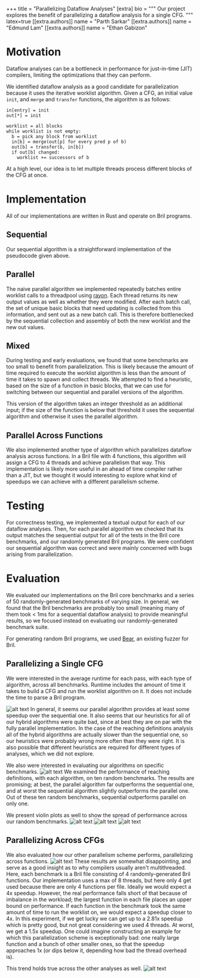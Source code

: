 +++
title = "Parallelizing Dataflow Analyses"
[extra]
bio = """
  Our project explores the benefit of parallelizing a dataflow analysis for a single CFG. 
"""
latex=true
[[extra.authors]]
name = "Parth Sarkar"
[[extra.authors]]
name = "Edmund Lam"
[[extra.authors]]
name = "Ethan Gabizon"

# Motivation
Dataflow analyses can be a bottleneck in performance for just-in-time (JIT) compilers, limiting the optimizations that they can perform.

We identified dataflow analysis as a good candidate for parallelization because it uses the iterative worklist algorithm. Given a CFG, an initial value `init`, and `merge` and `transfer` functions, the algorithm is as follows:
```
in[entry] = init
out[*] = init

worklist = all blocks
while worklist is not empty:
  b = pick any block from worklist
  in[b] = merge(out[p] for every pred p of b)
  out[b] = transfer(b, in[b])
  if out[b] changed:
    worklist += successors of b
```
At a high level, our idea is to let multiple threads process different blocks of the CFG at once. 


# Implementation
All of our implementations are written in Rust and operate on Bril programs.

## Sequential
Our sequential algorithm is a straightforward implementation of the pseudocode given above.

## Parallel
The naive parallel algorithm we implemented repeatedly batches entire worklist calls to a threadpool using [rayon](https://docs.rs/rayon/latest/rayon/). Each thread returns its new output values as well as whether they were modified. After each batch call, the set of unique basic blocks that need updating is collected from this information, and sent out as a new batch call. This is therefore bottlenecked by the sequential collection and assembly of both the new worklist and the new out values. 

## Mixed
During testing and early evaluations, we found that some benchmarks are too small to benefit from parallelization. This is likely because the amount of time required to execute the worklist algorithm is less than the amount of time it takes to spawn and collect threads. We attempted to find a heuristic, based on the size of a function in basic blocks, that we can use for switching between our sequential and parallel versions of the algorithm.  

This version of the algorithm takes an integer threshold as an additional input; if the size of the function is below that threshold it uses the sequential algorithm and otherwise it uses the parallel algorithm.

## Parallel Across Functions
We also implemented another type of algorithm which parallelizes dataflow analysis across functions. In a Bril file with 4 functions, this algorithm will assign a CFG to 4 threads and achieve parallelism that way. This implementation is likely more useful in an ahead of time compiler rather than a JIT, but we thought it would interesting to explore what kind of speedups we can achieve with a different parallelism scheme.

# Testing
For correctness testing, we implemented a textual output for each of our dataflow analyses. Then, for each parallel algorithm we checked that its output matches the sequential output for all of the tests in the Bril core benchmarks, and our randomly generated Bril programs. We were confident our sequential algorithm was correct and were mainly concerned with bugs arising from parallelization.

# Evaluation
We evaluated our implementations on the Bril core benchmarks and a series of 50 randomly-generated benchmarks of varying size. In general, we found that the Bril benchmarks are probably too small (meaning many of them took < 1ms for a sequential dataflow analysis) to provide meaningful results, so we focused instead on evaluating our randomly-generated benchmark suite. 

For generating random Bril programs, we used [Bear](https://stephenverderame.github.io/blog/bear/), an existing fuzzer for Bril. 

## Parallelizing a Single CFG
We were interested in the average runtime for each pass, with each type of algorithm, across all benchmarks.
Runtime includes the amount of time it takes to build a CFG and run the worklist algorithm on it. It does not include the time to parse a Bril program.

![alt text](./averages_runtime.png)
In general, it seems our parallel algorithm provides at least some speedup over the sequential one. It also seems that our heuristics for all of our hybrid algorithms were quite bad, since at best they are on par with the fully parallel implementation. In the case of the reaching definitions analysis all of the hybrid algorithms are actually slower than the sequential one, so our heuristics were probably wrong more often than they were right. It is also possible that different heuristics are required for different types of analyses, which we did not explore.

We also were interested in evaluating our algorithms on specific benchmarks.
![alt text](./averages_by_bmark_ReachingDefinitions_runtime.png)
We examined the performance of reaching definitions, with each algorithm, on ten random benchmarks. The results are promising; at best, the parallel algorithm far outperforms the sequential one, and at worst the sequential algorithm slightly outperforms the parallel one. Out of these ten random benchmarks, sequential outperforms parallel on only one.

We present violin plots as well to show the spread of performance across our random benchmarks.
![alt text](violin_runtime_AvailableExpr.png) 
![alt text](violin_runtime_LiveVariables.png) 
![alt text](violin_runtime_ReachingDefinitions.png)

## Parallelizing Across CFGs
We also evaluated how our other parallelism scheme performs, parallelizing across functions.
![alt text](averages_by_bmark_ReachingDefinitions_runtime_par.png)
These results are somewhat disappointing, and serve as a good insight as to why compilers usually aren't multithreaded. Here, each benchmark is a Bril file consisting of 4 randomly-generated Bril functions. Our implementation uses a max of 8 threads, but here only 4 get used because there are only 4 functions per file. Ideally we would expect a 4x speedup. However, the real performance falls short of that because of imbalance in the workload; the largest function in each file places an upper bound on performance. If each function in the benchmark took the same amount of time to run the worklist on, we would expect a speedup closer to 4x. In this experiment, if we get lucky we can get up to a 2.81x speedup which is pretty good, but not great considering we used 4 threads. At worst, we get a 1.5x speedup. One could imagine constructing an example for which this parallelization scheme is exceptionally bad: one really large function and a bunch of other smaller ones, so that the speedup approaches 1x (or dips below it, depending how bad the thread overhead is). 

This trend holds true across the other analyses as well. 
![alt text](averages_runtime_par.png)